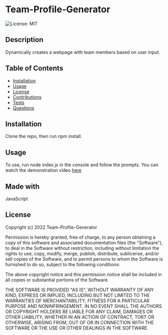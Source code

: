 # Team-Profile-Generator  

![License: MIT](https://img.shields.io/badge/License-MIT-yellow.svg)

## Description

Dynamically creates a webpage with team members based on user input.

## Table of Contents

- [Installation](#installation)
- [Usage](#usage)
- [License](#license)
- [Contributions](#contributions)
- [Tests](#tests)
- [Questions](#questions)

## Installation
Clone the repo, then run npm install.

## Usage
To use, run node index.js in the console and follow the prompts.
You can watch the demonstration video [here](https://drive.google.com/file/d/1n3ptCmQejBNwQRxY6e4q4raUdKUUpIZi/view)

## Made with
JavaScript

## License
Copyright (c) 2022 Team-Profile-Generator

Permission is hereby granted, free of charge, to any person obtaining a copy
of this software and associated documentation files (the "Software"), to deal
in the Software without restriction, including without limitation the rights
to use, copy, modify, merge, publish, distribute, sublicense, and/or sell
copies of the Software, and to permit persons to whom the Software is
furnished to do so, subject to the following conditions:

The above copyright notice and this permission notice shall be included in all
copies or substantial portions of the Software.

THE SOFTWARE IS PROVIDED "AS IS", WITHOUT WARRANTY OF ANY KIND, EXPRESS OR
IMPLIED, INCLUDING BUT NOT LIMITED TO THE WARRANTIES OF MERCHANTABILITY,
FITNESS FOR A PARTICULAR PURPOSE AND NONINFRINGEMENT. IN NO EVENT SHALL THE
AUTHORS OR COPYRIGHT HOLDERS BE LIABLE FOR ANY CLAIM, DAMAGES OR OTHER
LIABILITY, WHETHER IN AN ACTION OF CONTRACT, TORT OR OTHERWISE, ARISING FROM,
OUT OF OR IN CONNECTION WITH THE SOFTWARE OR THE USE OR OTHER DEALINGS IN THE
SOFTWARE.